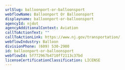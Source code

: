 ```yaml
---
urlSlug: balloonport-or-balloonsport
webflowName: Balloonport Or Balloonsport
displayname: balloonport-or-balloonsport
agencyId: njdot
agencyAdditionalContext: Aviation
callToActionText: ""
callToActionLink: https://www.nj.gov/transportation/
webflowIndustry: Balloon
divisionPhone: (609) 530-2900
id: balloonport-or-balloonsport
webflowId: 5f772967b4710ff2113c37bd
licenseCertificationClassification: LICENSE
---
```


